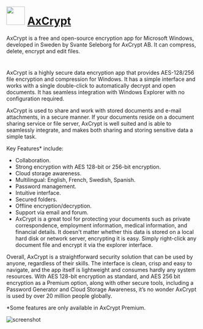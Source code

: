 # <img src="https://cdn.rawgit.com/JourneyOver/chocolatey-packages/cb45c3b13afef4d9f6d7de610a7bf8c30d1c8ff8/icons/axcrypt.png" width="48" height="48"/> [AxCrypt](https://chocolatey.org/packages/axcrypt)

AxCrypt is a free and open-source encryption app for Microsoft Windows, developed in Sweden by Svante Seleborg for AxCrypt AB. It can compress, delete, encrypt and edit files.

#

AxCrypt is a highly secure data encryption app that provides AES-128/256 file encryption and compression for Windows. It has a simple interface and works with a single double-click to automatically decrypt and open documents. It has seamless integration with Windows Explorer with no configuration required.

AxCrypt is used to share and work with stored documents and e-mail attachments, in a secure manner. If your documents reside on a document sharing service or file server, AxCrypt is well suited and is able to seamlessly integrate, and makes both sharing and storing sensitive data a simple task.

Key Features* include:

* Collaboration.
* Strong encryption with AES 128-bit or 256-bit encryption.
* Cloud storage awareness.
* Multilingual: English, French, Swedish, Spanish.
* Password management.
* Intuitive interface.
* Secured folders.
* Offline encryption/decryption.
* Support via email and forum.
* AxCrypt is a great tool for protecting your documents such as private correspondence, employment information, medical information, and financial details. It doesn't matter whether this data is stored on a local hard disk or network server, encrypting it is easy. Simply right-click any document file and encrypt it via the explorer interface.

Overall, AxCrypt is a straightforward security solution that can be used by anyone, regardless of their skills. The interface is clean, crisp and easy to navigate, and the app itself is lightweight and consumes hardly any system resources. With AES 128-bit encryption as standard, and AES 256 bit encryption as a Premium option, along with other secure tools, including a Password Generator and Cloud Storage Awareness, it’s no wonder AxCrypt is used by over 20 million people globally.

*Some features are only available in AxCrypt Premium.

![screenshot](http://cdn1.techadvisor.co.uk/cmsdata/downloads/34279/img3File_thumb800.png)